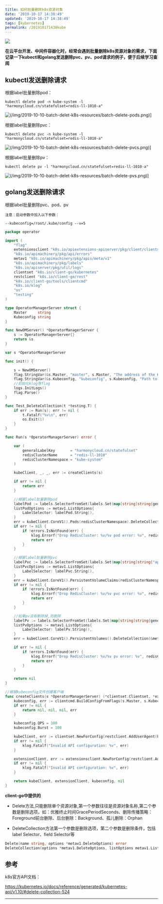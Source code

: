 ```yaml
---
title: 如何批量删除k8s资源对象
date: '2019-10-17 14:38:49'
updated: '2019-10-17 14:38:49'
tags: [kubernetes]
permalink: /201910171438kube
---
```

![](https://img.hacpai.com/bing/20180630.jpg?imageView2/1/w/960/h/540/interlace/1/q/100)


**在云平台开发、中间件容器化时，经常会遇到批量删除k8s资源对象的需求，下面记录一下kubectl和golang发送删除pvc、pv、pod请求的例子，便于后续学习查阅**

## kubectl发送删除请求

根据label批量删除pod：
```shell
kubectl delete pod -n kube-system -l "harmonycloud.cn/statefulset=redis-ll-1010-a"
```
![(/img/2019-10-10-batch-delet-k8s-resources/batch-delete-pods.png)\]](https://img-blog.csdnimg.cn/2019101020392943.png?x-oss-process=image/watermark,type_ZmFuZ3poZW5naGVpdGk,shadow_10,text_aHR0cHM6Ly9saWFiaW8uYmxvZy5jc2RuLm5ldA==,size_16,color_FFFFFF,t_70)

根据label批量删除pvc：
```shell
kubectl delete pvc -n kube-system -l "harmonycloud.cn/statefulset=redis-ll-1010-a"
```
![(/img/2019-10-10-batch-delet-k8s-resources/batch-delete-pvcs.png)\]](https://img-blog.csdnimg.cn/20191010203940437.png?x-oss-process=image/watermark,type_ZmFuZ3poZW5naGVpdGk,shadow_10,text_aHR0cHM6Ly9saWFiaW8uYmxvZy5jc2RuLm5ldA==,size_16,color_FFFFFF,t_70)

根据label批量删除pv：
```shell
kubectl delete pv -l "harmonycloud.cn/statefulset=redis-ll-1010-a"
```
![(/img/2019-10-10-batch-delet-k8s-resources/batch-delete-pvs.png)\]](https://img-blog.csdnimg.cn/20191010203948989.png?x-oss-process=image/watermark,type_ZmFuZ3poZW5naGVpdGk,shadow_10,text_aHR0cHM6Ly9saWFiaW8uYmxvZy5jc2RuLm5ldA==,size_16,color_FFFFFF,t_70)

## golang发送删除请求
根据label批量删除pvc、pod、pv

`注意：启动参数中加入以下参数：`
```shell
--kubeconfig=/root/.kube/config --v=5
```

```go
package operator

import (
	"flag"
	extensionsclient "k8s.io/apiextensions-apiserver/pkg/client/clientset/clientset"
	"k8s.io/apimachinery/pkg/api/errors"
	metav1 "k8s.io/apimachinery/pkg/apis/meta/v1"
	"k8s.io/apimachinery/pkg/labels"
	"k8s.io/apiserver/pkg/util/logs"
	clientset "k8s.io/client-go/kubernetes"
	restclient "k8s.io/client-go/rest"
	"k8s.io/client-go/tools/clientcmd"
	"k8s.io/klog"
	"os"
	"testing"
)

type OperatorManagerServer struct {
	Master     string
	Kubeconfig string
}

func NewOMServer() *OperatorManagerServer {
	s := OperatorManagerServer{}
	return &s
}

var s *OperatorManagerServer

func init() {

	s = NewOMServer()
	flag.StringVar(&s.Master, "master", s.Master, "The address of the Kubernetes API server (overrides any value in kubeconfig)")
	flag.StringVar(&s.Kubeconfig, "kubeconfig", s.Kubeconfig, "Path to kubeconfig file with authorization and master location information.")
	//初始化klog等flag
	logs.InitLogs()
	flag.Parse()
}

func Test_DeleteCollection(t *testing.T) {
	if err := Run(s); err != nil {
		t.Fatalf("%v\n", err)
		os.Exit(1)
	}
}

func Run(s *OperatorManagerServer) error {

	var (
		generalLabelKey       = "harmonycloud.cn/statefulset"
		redisClusterName      = "redis-ll-1010"
		redisClusterNamespace = "kube-system"
	)

	kubeClient, _, _, err := createClients(s)

	if err != nil {
		return err
	}

	//根据label批量删除pod
	labelPod := labels.SelectorFromSet(labels.Set(map[string]string{generalLabelKey: redisClusterName}))
	listPodOptions := metav1.ListOptions{
		LabelSelector: labelPod.String(),
	}
	err = kubeClient.CoreV1().Pods(redisClusterNamespace).DeleteCollection(&metav1.DeleteOptions{}, listPodOptions)
	if err != nil {
		if !errors.IsNotFound(err) {
			klog.Errorf("Drop RedisCluster: %v/%v pod error: %v", redisClusterNamespace, redisClusterName, err)
			return err
		}
	}

	//根据label批量删除pvc
	labelPvc := labels.SelectorFromSet(labels.Set(map[string]string{"app": redisClusterName}))
	listPvcOptions := metav1.ListOptions{
		LabelSelector: labelPvc.String(),
	}
	err = kubeClient.CoreV1().PersistentVolumeClaims(redisClusterNamespace).DeleteCollection(&metav1.DeleteOptions{}, listPvcOptions)
	if err != nil {
		if !errors.IsNotFound(err) {
			klog.Errorf("Drop RedisCluster: %v/%v pvc error: %v", redisClusterNamespace, redisClusterName, err)
			return err
		}
	}

	//如果pv没有删除掉,则删除
	labelPv := labels.SelectorFromSet(labels.Set(map[string]string{generalLabelKey: redisClusterName}))
	listPvOptions := metav1.ListOptions{
		LabelSelector: labelPv.String(),
	}
	err = kubeClient.CoreV1().PersistentVolumes().DeleteCollection(&metav1.DeleteOptions{}, listPvOptions)

	if err != nil {
		if !errors.IsNotFound(err) {
			klog.Errorf("Drop RedisCluster: %v/%v pv error: %v", redisClusterNamespace, redisClusterName, err)
			return err
		}
	}

	return nil
}

//根据kubeconfig文件创建客户端
func createClients(s *OperatorManagerServer) (*clientset.Clientset, *extensionsclient.Clientset, *restclient.Config, error) {
	kubeconfig, err := clientcmd.BuildConfigFromFlags(s.Master, s.Kubeconfig)
	if err != nil {
		return nil, nil, nil, err
	}

	kubeconfig.QPS = 100
	kubeconfig.Burst = 100

	kubeClient, err := clientset.NewForConfig(restclient.AddUserAgent(kubeconfig, "operator-manager"))
	if err != nil {
		klog.Fatalf("Invalid API configuration: %v", err)
	}

	extensionClient, err := extensionsclient.NewForConfig(restclient.AddUserAgent(kubeconfig, "operator-manager"))
	if err != nil {
		klog.Fatalf("Invalid API configuration: %v", err)
	}

	return kubeClient, extensionClient, kubeconfig, nil
}

```
**client-go中提供的**

* Delete方法,只能删除单个资源对象,第一个参数往往是资源对象名称,第二个参数是删除选项，如：优雅终止时间GracePeriodSeconds、删除传播策略：Foreground前台删除、后台删除：Background、孤儿删除：Orphan

* DeleteCollection方法第一个参数是删除选项，第二个参数是删除条件，包括label Selector、field Selector等

```go
Delete(name string, options *metav1.DeleteOptions) error
DeleteCollection(options *metav1.DeleteOptions, listOptions metav1.ListOptions) error
```

## 参考
k8s官方API文档：

https://kubernetes.io/docs/reference/generated/kubernetes-api/v1.10/#delete-collection-524

--------
